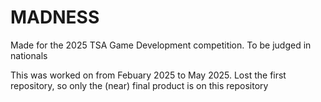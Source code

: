 # MADNESS
Made for the 2025 TSA Game Development competition. To be judged in nationals

This was worked on from Febuary 2025 to May 2025. Lost the first repository, so only the (near) final product is on this repository
